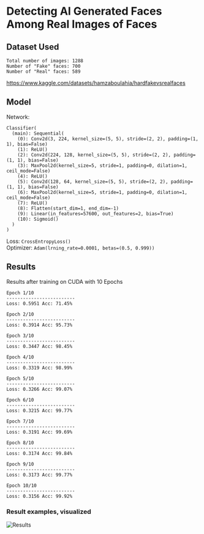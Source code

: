 # Detecting AI Generated Faces Among Real Images of Faces

## Dataset Used
```
Total number of images: 1288
Number of "Fake" faces: 700
Number of "Real" faces: 589
```
https://www.kaggle.com/datasets/hamzaboulahia/hardfakevsrealfaces

## Model

Network: <br />
```
Classifier( 
  (main): Sequential( 
    (0): Conv2d(3, 224, kernel_size=(5, 5), stride=(2, 2), padding=(1, 1), bias=False)
    (1): ReLU() 
    (2): Conv2d(224, 128, kernel_size=(5, 5), stride=(2, 2), padding=(1, 1), bias=False)
    (3): MaxPool2d(kernel_size=5, stride=1, padding=0, dilation=1, ceil_mode=False)
    (4): ReLU()
    (5): Conv2d(128, 64, kernel_size=(5, 5), stride=(2, 2), padding=(1, 1), bias=False) 
    (6): MaxPool2d(kernel_size=5, stride=1, padding=0, dilation=1, ceil_mode=False)
    (7): ReLU() 
    (8): Flatten(start_dim=1, end_dim=-1)
    (9): Linear(in_features=57600, out_features=2, bias=True)
    (10): Sigmoid() 
  ) 
)
```

Loss: `CrossEntropyLoss()`
<br />
Optimizer: `Adam(lrning_rate=0.0001, betas=(0.5, 0.999))`

## Results
Results after training on CUDA with 10 Epochs
```
Epoch 1/10
-------------------------
Loss: 0.5951 Acc: 71.45%

Epoch 2/10
-------------------------
Loss: 0.3914 Acc: 95.73%

Epoch 3/10
-------------------------
Loss: 0.3447 Acc: 98.45%

Epoch 4/10
-------------------------
Loss: 0.3319 Acc: 98.99%

Epoch 5/10
-------------------------
Loss: 0.3266 Acc: 99.07%

Epoch 6/10
-------------------------
Loss: 0.3215 Acc: 99.77%

Epoch 7/10
-------------------------
Loss: 0.3191 Acc: 99.69%

Epoch 8/10
-------------------------
Loss: 0.3174 Acc: 99.84%

Epoch 9/10
-------------------------
Loss: 0.3173 Acc: 99.77%

Epoch 10/10
-------------------------
Loss: 0.3156 Acc: 99.92%
```

### Result examples, visualized
![Results](https://user-images.githubusercontent.com/111753936/203431589-73662770-6e40-4e0c-846f-96030d0b6ade.png)

